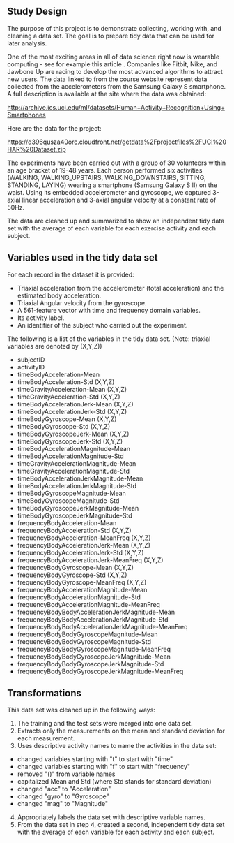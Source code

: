 ## Study Design
The purpose of this project is to demonstrate collecting, working with, and cleaning a data set. The goal is to prepare tidy data that can be used for later analysis. 

One of the most exciting areas in all of data science right now is wearable computing - see for example this article . Companies like Fitbit, Nike, and Jawbone Up are racing to develop the most advanced algorithms to attract new users. The data linked to from the course website represent data collected from the accelerometers from the Samsung Galaxy S smartphone. A full description is available at the site where the data was obtained:

http://archive.ics.uci.edu/ml/datasets/Human+Activity+Recognition+Using+Smartphones

Here are the data for the project:

https://d396qusza40orc.cloudfront.net/getdata%2Fprojectfiles%2FUCI%20HAR%20Dataset.zip

The experiments have been carried out with a group of 30 volunteers within an age bracket of 19-48 years. Each person performed six activities (WALKING, WALKING_UPSTAIRS, WALKING_DOWNSTAIRS, SITTING, STANDING, LAYING) wearing a smartphone (Samsung Galaxy S II) on the waist. Using its embedded accelerometer and gyroscope, we captured 3-axial linear acceleration and 3-axial angular velocity at a constant rate of 50Hz. 

The data are cleaned up and summarized to show an independent tidy data set with the average of each variable for each exercise activity and each subject.

## Variables used in the tidy data set
For each record in the dataset it is provided: 
- Triaxial acceleration from the accelerometer (total acceleration) and the estimated body acceleration. 
- Triaxial Angular velocity from the gyroscope. 
- A 561-feature vector with time and frequency domain variables. 
- Its activity label. 
- An identifier of the subject who carried out the experiment.

The following is a list of the variables in the tidy data set. 
  (Note: triaxial variables are denoted by (X,Y,Z))
* subjectID
* activityID
* timeBodyAcceleration-Mean
* timeBodyAcceleration-Std (X,Y,Z)
* timeGravityAcceleration-Mean (X,Y,Z)
* timeGravityAcceleration-Std (X,Y,Z)
* timeBodyAccelerationJerk-Mean (X,Y,Z)
* timeBodyAccelerationJerk-Std (X,Y,Z)
* timeBodyGyroscope-Mean (X,Y,Z)
* timeBodyGyroscope-Std (X,Y,Z)
* timeBodyGyroscopeJerk-Mean (X,Y,Z)
* timeBodyGyroscopeJerk-Std (X,Y,Z)
* timeBodyAccelerationMagnitude-Mean
* timeBodyAccelerationMagnitude-Std
* timeGravityAccelerationMagnitude-Mean
* timeGravityAccelerationMagnitude-Std
* timeBodyAccelerationJerkMagnitude-Mean
* timeBodyAccelerationJerkMagnitude-Std
* timeBodyGyroscopeMagnitude-Mean
* timeBodyGyroscopeMagnitude-Std
* timeBodyGyroscopeJerkMagnitude-Mean
* timeBodyGyroscopeJerkMagnitude-Std
* frequencyBodyAcceleration-Mean
* frequencyBodyAcceleration-Std (X,Y,Z)
* frequencyBodyAcceleration-MeanFreq (X,Y,Z)
* frequencyBodyAccelerationJerk-Mean (X,Y,Z)
* frequencyBodyAccelerationJerk-Std (X,Y,Z)
* frequencyBodyAccelerationJerk-MeanFreq (X,Y,Z)
* frequencyBodyGyroscope-Mean (X,Y,Z)
* frequencyBodyGyroscope-Std (X,Y,Z)
* frequencyBodyGyroscope-MeanFreq (X,Y,Z)
* frequencyBodyAccelerationMagnitude-Mean
* frequencyBodyAccelerationMagnitude-Std
* frequencyBodyAccelerationMagnitude-MeanFreq
* frequencyBodyBodyAccelerationJerkMagnitude-Mean
* frequencyBodyBodyAccelerationJerkMagnitude-Std
* frequencyBodyBodyAccelerationJerkMagnitude-MeanFreq
* frequencyBodyBodyGyroscopeMagnitude-Mean
* frequencyBodyBodyGyroscopeMagnitude-Std
* frequencyBodyBodyGyroscopeMagnitude-MeanFreq
* frequencyBodyBodyGyroscopeJerkMagnitude-Mean
* frequencyBodyBodyGyroscopeJerkMagnitude-Std
* frequencyBodyBodyGyroscopeJerkMagnitude-MeanFreq

## Transformations
This data set was cleaned up in the following ways:
1. The training and the test sets were merged into one data set.
2. Extracts only the measurements on the mean and standard deviation for each measurement.
3. Uses descriptive activity names to name the activities in the data set:
  - changed variables starting with "t" to start with "time"
  - changed variables starting with "f" to start with "frequency"
  - removed "()" from variable names
  - capitalized Mean and Std (where Std stands for standard deviation)
  - changed "acc" to "Acceleration"
  - changed "gyro" to "Gyroscope"
  - changed "mag" to "Magnitude"
4. Appropriately labels the data set with descriptive variable names.
5. From the data set in step 4, created a second, independent tidy data set with the average of each variable for each activity and each subject.
